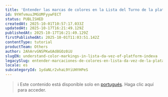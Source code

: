 ```yaml
---
title: 'Entender las marcas de colores en la Lista del Turno de la plataforma Indeva'
id: 9YHfvmuuJMGUMFyywFECT
status: PUBLISHED
createdAt: 2025-10-01T10:57:17.033Z
updatedAt: 2025-10-17T16:21:49.129Z
publishedAt: 2025-10-17T16:21:49.129Z
firstPublishedAt: 2025-10-01T11:03:51.142Z
contentType: tutorial
productTeam: Others
author: 2AhArvGNSPKwUAd8GOz0iU
slugEN: understand-color-markings-in-lista-da-vez-of-platform-indeva
legacySlug: entender-marcaciones-de-colores-en-lista-da-vez-de-la-plataforma-indeva
locale: es
subcategoryId: 1ydaNLr2vhaL9YiUHYHPeS
---
```


> ℹ️ Este contenido está disponible solo en [portugués](/pt/tutorial/entender-marcacoes-de-cores-na-lista-da-vez-da-plataforma-indeva--9YHfvmuuJMGUMFyywFECT). Haga clic aquí para acceder.
